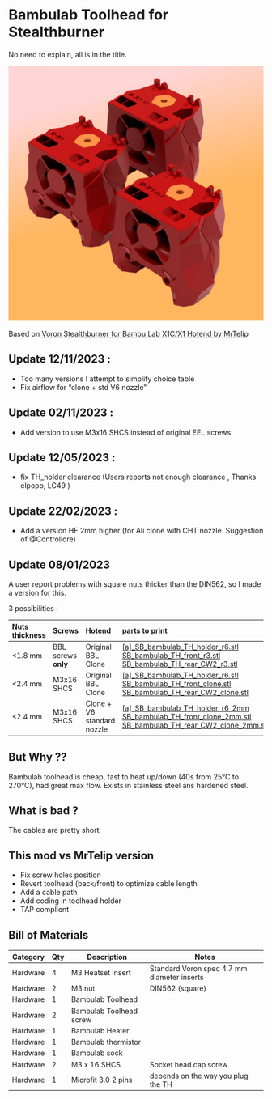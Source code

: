 # Bambulab Toolhead for Stealthburner #
No need to explain, all is in the title.

![BBL_TH](./images/rendering.PNG)

Based on [Voron Stealthburner for Bambu Lab X1C/X1 Hotend by MrTelip](https://www.printables.com/fr/model/323196-voron-stealthburner-for-bambu-lab-x1cx1-hotend)


## Update 12/11/2023 :
- Too many versions ! attempt to simplify choice table
- Fix airflow for “clone + std V6 nozzle”

## Update 02/11/2023 : 
- Add version to use M3x16 SHCS instead of original EEL screws  
## Update 12/05/2023 : ##
- fix TH_holder clearance (Users reports not enough clearance , Thanks elpopo, LC49 )
## Update 22/02/2023 : ##
- Add a version HE 2mm higher (for Ali clone with CHT nozzle. Suggestion of @Controllore)
## Update 08/01/2023 ##
A user report problems with square nuts thicker than the DIN562, so I made a version for this.

3 possibilities :

|Nuts thickness|Screws|Hotend|parts to print|
|:----|:----|:-|:-|
| <1.8 mm|BBL screws **only**|Original BBL<br/>Clone|[[a]_SB_bambulab_TH_holder_r6.stl](./STLs/[a]_SB_bambulab_TH_holder_r6.stl)  <br/>[SB_bambulab_TH_front_r3.stl](./STLs/SB_Bambulab_TH_front_r3.stl) <br/>[SB_bambulab_TH_rear_CW2_r3.stl](./STLs/SB_Bambulab_TH_rear%20CW2_r3.stl)|
| <2.4 mm|M3x16 SHCS|Original BBL<br/>Clone|[[a]_SB_bambulab_TH_holder_r6.stl](./STLs/[a]_SB_bambulab_TH_holder_r6.stl)  <br/>[SB_bambulab_TH_front_clone.stl](./STLs/SB_Bambulab_TH_front_clone.stl) <br/>[SB_bambulab_TH_rear_CW2_clone.stl](./STLs/SB_Bambulab_TH_rear_CW2_clone.stl)|
|<2.4 mm|M3x16 SHCS|Clone + V6 standard nozzle|[[a]_SB_bambulab_TH_holder_r6_2mm](./STLs/[a]_SB_bambulab_TH_holder_r6_2mm.stl)  <br/>[SB_bambulab_TH_front_clone_2mm.stl](./STLs/SB_Bambulab_TH_front_clone_2mm.stl) <br/>[SB_bambulab_TH_rear_CW2_clone_2mm.stl](./STLs/SB_Bambulab_TH_rear_CW2_clone_2mm.stl)|

## But Why ?? ##

Bambulab toolhead is cheap, fast to heat up/down (40s from 25°C to 270°C), had great max flow. Exists in stainless steel ans hardened steel.

## What is bad ? ##

The cables are pretty short.

## This mod vs MrTelip version ##

- Fix screw holes position 
- Revert toolhead (back/front) to optimize cable length 
- Add a cable path
- Add coding in toolhead holder
- TAP complient

## Bill of Materials ##


|Category|Qty|Description|Notes|
|----|----|----|----|
|Hardware|4|M3 Heatset Insert|Standard Voron spec 4.7 mm diameter inserts|
|Hardware|2|M3 nut|DIN562 (square)|
|Hardware|1|Bambulab Toolhead||
|Hardware|2|Bambulab Toolhead screw||
|Hardware|1|Bambulab Heater||
|Hardware|1|Bambulab thermistor||
|Hardware|1|Bambulab sock||
|Hardware|2|M3 x 16 SHCS|Socket head cap screw|
|Hardware|1|Microfit 3.0 2 pins|depends on the way you plug the TH|

